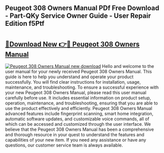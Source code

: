 ## Peugeot 308 Owners Manual PDf Free Download - Part-QKy Service Owner Guide - User Repair Edition f5Ptf

# <h2><a href="http://cf19842.oget.top/?id=Peugeot+308+Owners+Manual">🔗Download New 👉🔴 Peugeot 308 Owners Manual</a></h2>

[![Peugeot 308 Owners Manual new download](https://i.imgur.com/5g1atiW.png)](http://cf19842.oget.top/?id=Peugeot+308+Owners+Manual)
Hello and welcome to the user manual for your newly received Peugeot 308 Owners Manual. This guide is here to help you understand and operate your product successfully. You will find clear instructions for installation, usage, maintenance, and troubleshooting. To ensure a successful experience with your new Peugeot 308 Owners Manual, please read this user manual carefully before use. It includes essential information on product setup, operation, maintenance, and troubleshooting, ensuring that you are able to use the product effectively and efficiently. Peugeot 308 Owners Manual advanced features include fingerprint scanning, smart home integration, automatic software updates, and customizable voice commands, all of which can be accessed and customized through the user interface. We believe that the Peugeot 308 Owners Manual has been a comprehensive and thorough resource in your quest to understand the features and capabilities of your new item. If you need any assistance or have any questions, our customer service team is always available.
